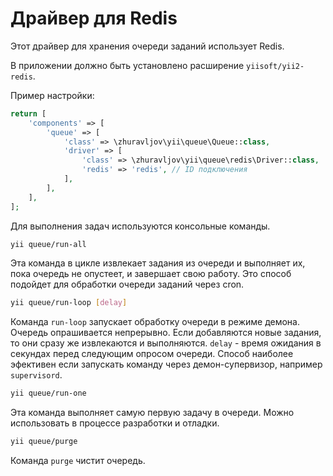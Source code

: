 Драйвер для Redis
================

Этот драйвер для хранения очереди заданий использует Redis.

В приложении должно быть установлено расширение `yiisoft/yii2-redis`.

Пример настройки:

```php
return [
    'components' => [
        'queue' => [
            'class' => \zhuravljov\yii\queue\Queue::class,
            'driver' => [
                'class' => \zhuravljov\yii\queue\redis\Driver::class,
                'redis' => 'redis', // ID подключения
            ],
        ],
    ],
];
```

Для выполнения задач используются консольные команды.

```bash
yii queue/run-all
```

Эта команда в цикле извлекает задания из очереди и выполняет их, пока очередь не опустеет, и
завершает свою работу. Это способ подойдет для обработки очереди заданий через cron.

```bash
yii queue/run-loop [delay]
```

Команда `run-loop` запускает обработку очереди в режиме демона. Очередь опрашивается непрерывно.
Если добавляются новые задания, то они сразу же извлекаются и выполняются. `delay` - время ожидания
в секундах перед следующим опросом очереди. Способ наиболее эфективен если запускать команду через
демон-супервизор, например `supervisord`.

```bash
yii queue/run-one
```

Эта команда выполняет самую первую задачу в очереди. Можно использовать в процессе разработки и
отладки.

```bash
yii queue/purge
```

Команда `purge` чистит очередь.
